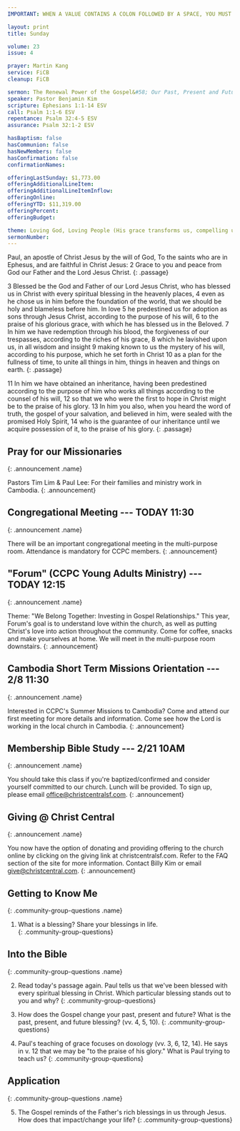 ```yaml
---
IMPORTANT: WHEN A VALUE CONTAINS A COLON FOLLOWED BY A SPACE, YOU MUST USE &#58;

layout: print
title: Sunday

volume: 23
issue: 4

prayer: Martin Kang
service: FiCB
cleanup: FiCB

sermon: The Renewal Power of the Gospel&#58; Our Past, Present and Future
speaker: Pastor Benjamin Kim
scripture: Ephesians 1:1-14 ESV
call: Psalm 1:1-6 ESV
repentance: Psalm 32:4-5 ESV
assurance: Psalm 32:1-2 ESV

hasBaptism: false
hasCommunion: false
hasNewMembers: false
hasConfirmation: false
confirmationNames: 

offeringLastSunday: $1,773.00
offeringAdditionalLineItem: 
offeringAdditionalLineItemInflow: 
offeringOnline: 
offeringYTD: $11,319.00
offeringPercent: 
offeringBudget:

theme: Loving God, Loving People (His grace transforms us, compelling us to love others)
sermonNumber: 
---
```

Paul, an apostle of Christ Jesus by the will of God, 
To the saints who are in Ephesus, and are faithful in Christ Jesus: 
2 Grace to you and peace from God our Father and the Lord Jesus Christ.
{: .passage}

3 Blessed be the God and Father of our Lord Jesus Christ, who has blessed us in Christ with every spiritual blessing in the heavenly places, 4 even as he chose us in him before the foundation of the world, that we should be holy and blameless before him. In love 5 he predestined us for adoption as sons through Jesus Christ, according to the purpose of his will, 6 to the praise of his glorious grace, with which he has blessed us in the Beloved. 7 In him we have redemption through his blood, the forgiveness of our trespasses, according to the riches of his grace, 8 which he lavished upon us, in all wisdom and insight 9 making known to us the mystery of his will, according to his purpose, which he set forth in Christ 10 as a plan for the fullness of time, to unite all things in him, things in heaven and things on earth.
{: .passage}

11 In him we have obtained an inheritance, having been predestined according to the purpose of him who works all things according to the counsel of his will, 12 so that we who were the first to hope in Christ might be to the praise of his glory. 13 In him you also, when you heard the word of truth, the gospel of your salvation, and believed in him, were sealed with the promised Holy Spirit, 14 who is the guarantee of our inheritance until we acquire possession of it, to the praise of his glory.
{: .passage}



## Pray for our Missionaries
{: .announcement .name}

Pastors Tim Lim & Paul Lee: For their families and ministry work in Cambodia.
{: .announcement}

## Congregational Meeting --- TODAY 11:30
{: .announcement .name}

There will be an important congregational meeting in the multi-purpose room. Attendance is mandatory for CCPC members.
{: .announcement}

## "Forum" (CCPC Young Adults Ministry) --- TODAY 12:15
{: .announcement .name}

Theme: "We Belong Together: Investing in Gospel Relationships."  This year, Forum's goal is to understand love within the church, as well as putting Christ's love into action throughout the community. Come for coffee, snacks and make yourselves at home. We will meet in the multi-purpose room downstairs.
{: .announcement}

## Cambodia Short Term Missions Orientation --- 2/8 11:30
{: .announcement .name}

Interested in CCPC's Summer Missions to Cambodia? Come and attend our first meeting for more details and information. Come see how the Lord is working in the local church in Cambodia.
{: .announcement}

## Membership Bible Study --- 2/21 10AM
{: .announcement .name}

You should take this class if you're baptized/confirmed and consider yourself committed to our church. Lunch will be provided. To sign up, please email office@christcentralsf.com.
{: .announcement}

## Giving @ Christ Central
{: .announcement .name}

You now have the option of donating and providing offering to the church online by clicking on the giving link at christcentralsf.com. Refer to the FAQ section of the site for more information. Contact Billy Kim or email give@christcentral.com. 
{: .announcement}

## Getting to Know Me
{: .community-group-questions .name}

1) What is a blessing? Share your blessings in life.  
{: .community-group-questions}

## Into the Bible
{: .community-group-questions .name}

2) Read today's passage again. Paul tells us that we've been blessed with every spiritual blessing in Christ. Which particular blessing stands out to you and why?
{: .community-group-questions}

3) How does the Gospel change your past, present and future? What is the past, present, and future blessing? (vv. 4, 5, 10).
{: .community-group-questions}

4) Paul's teaching of grace focuses on doxology (vv. 3, 6, 12, 14). He says in v. 12 that we may be "to the praise of his glory." What is Paul trying to teach us?
{: .community-group-questions}

## Application
{: .community-group-questions .name}

5) The Gospel reminds of the Father's rich blessings in us through Jesus. How does that impact/change your life? 
{: .community-group-questions}
